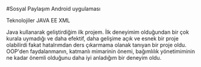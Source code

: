 #Sosyal Paylaşım Android uygulaması

Teknolojiler
JAVA EE
XML


Java kullanarak geliştirdiğim ilk projem. 
İlk deneyimim olduğundan bir çok kurala uymadığı ve daha efektif, 
daha gelişime açık ve esnek bir proje olabilirdi fakat hatalrımdan ders çıkarmama olanak tanıyan bir proje oldu.
OOP'den faydalanmanın, katmanlı mimarinin önemi, bağımlılık yönetimiminin ne kadar önemli olduğunu daha iyi anladığım bir deneyim oldu.
